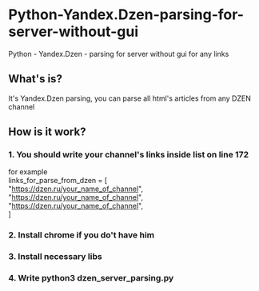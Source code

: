 # Python-Yandex.Dzen-parsing-for-server-without-gui
Python - Yandex.Dzen - parsing for server without gui for any links

## What's is?
It's Yandex.Dzen parsing, you can parse all html's articles from any DZEN channel

## How is it work?
### 1. You should write your channel's links inside list on line 172
   for example \
    links_for_parse_from_dzen = [ \
        "https://dzen.ru/your_name_of_channel",
        "https://dzen.ru/your_name_of_channel",
        "https://dzen.ru/your_name_of_channel", \
    ]
### 2. Install chrome if you do't have him
### 3. Install necessary libs
### 4. Write python3 dzen_server_parsing.py 
